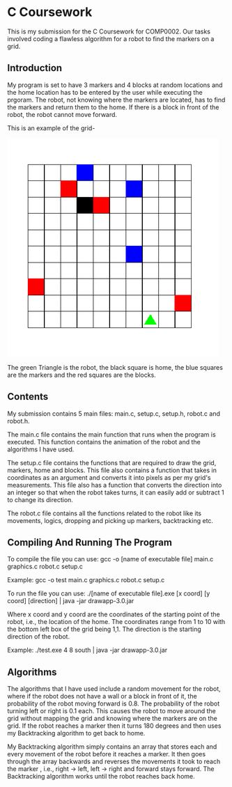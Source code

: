 
# C Coursework

This is my submission for the C Coursework for COMP0002. Our tasks involved coding a flawless algorithm for a robot to find the markers on a grid.

## Introduction

My program is set to have 3 markers and 4 blocks at random locations and the home location has to be entered by the user while executing the prgoram. The robot, not knowing where the markers are located, has to find the markers and return them to the home. If there is a block in front of the robot, the robot cannot move forward.

This is an example of the grid-

![Example Photo of my Grid](<Example Photo of my Grid.png>)

The green Triangle is the robot, the black square is home, the blue squares are the markers and the red squares are the blocks.

## Contents

My submission contains 5 main files: main.c, setup.c, setup.h, robot.c and robot.h.

The main.c file contains the main function that runs when the program is executed. This function contains the animation of the robot and the algorithms I have used.

The setup.c file contains the functions that are required to draw the grid, markers, home and blocks. This file also contains a function that takes in coordinates as an argument and converts it into pixels as per my grid's measurements. This file also has a function that converts the direction into an integer so that when the robot takes turns, it can easily add or subtract 1 to change its direction.

The robot.c file contains all the functions related to the robot like its movements, logics, dropping and picking up markers, backtracking etc.

## Compiling And Running The Program

To compile the file you can use: gcc -o [name of executable file] main.c graphics.c robot.c setup.c

Example: gcc -o test main.c graphics.c robot.c setup.c

To run the file you can use: ./[name of executable file].exe [x coord] [y coord] [direction] | java -jar drawapp-3.0.jar

Where x coord and y coord are the coordinates of the starting point of the robot, i.e., the location of the home. The coordinates range from 1 to 10 with the bottom left box of the grid being 1,1. The direction is the starting direction of the robot.

Example: ./test.exe 4 8 south | java -jar drawapp-3.0.jar

## Algorithms

The algorithms that I have used include a random movement for the robot, where if the robot does not have a wall or a block in front of it, the probability of the robot moving forward is 0.8. The probability of the robot turning left or right is 0.1 each. This causes the robot to move around the grid without mapping the grid and knowing where the markers are on the grid. If the robot reaches a marker then it turns 180 degrees and then uses my Backtracking algorithm to get back to home.

My Backtracking algorithm simply contains an array that stores each and every movement of the robot before it reaches a marker. It then goes through the array backwards and reverses the movements it took to reach the marker , i.e., right -> left, left -> right and forward stays forward. The Backtracking algorithm works until the robot reaches back home.

